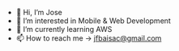 - 👋 Hi, I’m Jose
- 👀 I’m interested in Mobile & Web Development
- 🌱 I’m currently learning AWS
- 📫 How to reach me -> jfbaisac@gmail.com

<!---
JosFern/JosFern is a ✨ special ✨ repository because its `README.md` (this file) appears on your GitHub profile.
You can click the Preview link to take a look at your changes.
--->
